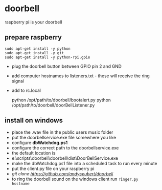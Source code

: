 doorbell
========

raspberry pi is your doorbell

prepare raspberry
----

    sudo apt-get install -y python
    sudo apt-get install -y git
    sudo apt-get install -y python-rpi.gpio
    
* plug the doorbell button between GPIO pin 2 and GND
* add computer hostnames to listeners.txt - these will receive the ring signal
* add to rc.local 


    python /opt/path/to/doorbell/bootalert.py
    python /opt/path/to/doorbell/doorBellListener.py
      

install on windows
----
* place the .wav file in the public users music folder
* put the doorbellservice.exe file somewhere you like
* configure **dbWatchdog.ps1**
 * configure the correct path to the doorbellservice.exe
 * the default location is
  * e:\scripts\doorbell\doorbell\dist\DoorBellService.exe
* make the dbWatchdog.ps1 file into a scheduled task to run every minute 
* put the client.py file on your raspberry pi
 * _git clone https://github.com/andyseubert/doorbell_
* to ring the doorbell sound on the windows client run
<code>ringer.py hostname</code>


